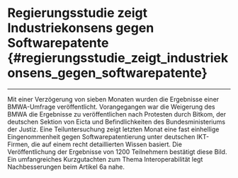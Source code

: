 # Regierungsstudie zeigt Industriekonsens gegen Softwarepatente {#regierungsstudie_zeigt_industriekonsens_gegen_softwarepatente}

------------------------------------------------------------------------

Mit einer Verzögerung von sieben Monaten wurden die Ergebnisse einer
BMWA-Umfrage veröffentlicht. Vorangegangen war die Weigerung des BMWA
die Ergebnisse zu veröffentlichen nach Protesten durch Bitkom, der
deutschen Sektion von Eicta und Befindlichkeiten des Bundesministeriums
der Justiz. Eine Teiluntersuchung zeigt letzten Monat eine fast
einhellige Eingenommenheit gegen Softwarepatentierung unter deutschen
IKT-Firmen, die auf einem recht detaillierten Wissen basiert. Die
Veröffentlichung der Ergebnisse von 1200 Teilnehmern bestätigt diese
Bild. Ein umfangreiches Kurzgutachten zum Thema Interoperabilität legt
Nachbesserungen beim Artikel 6a nahe.
